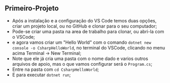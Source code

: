 ## Primeiro-Projeto

   - Após a instalação e a configuração do VS Code temos duas opções, criar um projeto local, ou no GitHub e clonar para o seu computador;
   - Pode-se criar uma pasta na area de trabalho para clonar, ou abri-la com o VSCode;
   - e agora vamos criar um "Hello World" com  o comando `dotnet new console -o CsharpHelloWorld`, no terminal do VSCode, clicando no menu acima Terminal -> New Terminal;
   - Note que ele já cria uma pasta com o nome dado e varios outros arquivos de apoio, mas o que vamos configurar será o `Program.cs`;
   - Entre na pasta com `cd CsharpHelloWorld`;
   - E para executar `dotnet run`;
